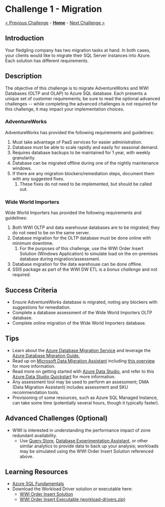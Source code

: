 # Challenge 1 - Migration

[< Previous Challenge](./Challenge00.md) - **[Home](../README.md)** - [Next Challenge >](./Challenge02.md)

## Introduction

Your fledgling company has two migration tasks at hand. In both cases, your clients would like to migrate their SQL Server instances into Azure. Each solution has different requirements. 

## Description

The objective of this challenge is to migrate AdventureWorks and WWI Databases (OLTP and OLAP) to Azure SQL database. Each presents a unique set of customer requirements; be sure to read the optional advanced challenges -- while completing the advanced challenges is not required for this challenge, it may impact your implementation choices.

### AdventureWorks 

AdventureWorks has provided the following requirements and guidelines:

1. Must take advantage of PaaS services for easier administration.
1. Database must be able to scale rapidly and easily for seasonal demand.
1. Requires database backups to be maintained for 1 year, with weekly granularity.
1. Database can be migrated offline during one of the nightly maintenance windows.
1. If there are any migration blockers/remediation steps, document them with any suggested fixes.
    1. These fixes do not need to be implemented, but should be called out.

### Wide World Importers

Wide World Importers has provided the following requirements and guidelines:

1. Both WWI OLTP and data warehouse databases are to be migrated; they do not need to be on the same server.
1. Database migration for the OLTP database must be done online with minimum downtime.
    1. For the purposes of this challenge, use the WWI Order Insert Solution (Windows Application) to simulate load on the on-premises database during migration/assessment.
1. Database migration for the data warehouse can be done offline.
1. SSIS package as part of the WWI DW ETL is a *bonus challenge* and not required.

## Success Criteria

* Ensure AdventureWorks database is migrated, noting any blockers with suggestions for remediation.
* Complete a database assessment of the Wide World Importers OLTP database.
* Complete online migration of the Wide World Importers database.

## Tips

* Learn about the [Azure Database Migration Service](https://azure.microsoft.com/en-us/services/database-migration/) and leverage the [Azure Database Migration Guide.](https://datamigration.microsoft.com/)
* Read up on [Microsoft Data Migration Assistant](https://www.microsoft.com/en-us/download/details.aspx?id=53595) including [this overview](https://docs.microsoft.com/en-us/sql/dma/dma-overview?view=sql-server-ver15) for more information.
* Read more on getting started with [Azure Data Studio](https://docs.microsoft.com/en-us/sql/azure-data-studio/download-azure-data-studio?view=sql-server-ver15), and refer to this [Azure Data Studio Quickstart](https://docs.microsoft.com/en-us/sql/azure-data-studio/quickstart-sql-server?view=sql-server-ver15) for more information.
* Any assessment tool may be used to perform an assessment; DMA (Data Migration Assistant) includes assessment and SKU recommendation tools.
* Provisioning of some resources, such as Azure SQL Managed Instance, can take some time (potentially several hours, though it typically faster).

## Advanced Challenges (Optional)

* WWI is interested in understanding the performance impact of zone redundant availability.
    * Use [Query Store](https://docs.microsoft.com/en-us/sql/relational-databases/performance/monitoring-performance-by-using-the-query-store?view=sql-server-ver15), [Database Experimentation Assistant](https://docs.microsoft.com/en-us/sql/dea/database-experimentation-assistant-overview?view=sql-server-ver15), or other similar analytics to provide data to back up your analysis; workloads may be simulated using the WWI Order Insert Solution referenced above.

## Learning Resources

* [Azure SQL Fundamentals](https://aka.ms/azuresqlfundamentals)
* Download the Workload Driver solution or executable here:
    * [WWI Order Insert Solution](https://github.com/microsoft/sql-server-samples/tree/master/samples/databases/wide-world-importers/workload-drivers/order-insert)
    * [WWI Order Insert Executable (workload-drivers.zip)](https://github.com/Microsoft/sql-server-samples/releases/tag/wide-world-importers-v1.0)